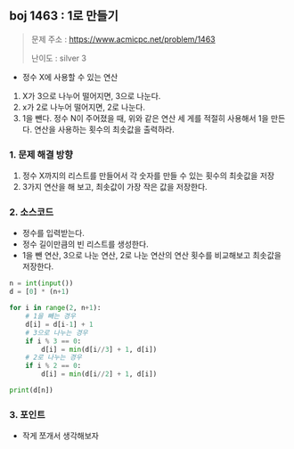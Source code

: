 ## boj 1463 : 1로 만들기
> 문제 주소 : https://www.acmicpc.net/problem/1463
>
> 난이도 : silver 3
- 정수 X에 사용할 수 있는 연산
1. X가 3으로 나누어 떨어지면, 3으로 나눈다.
2. x가 2로 나누어 떨어지면, 2로 나눈다.
3. 1을 뺀다.
정수 N이 주어졌을 때, 위와 같은 연산 세 게를 적절히 사용해서 1을 만든다. 연산을 사용하는 횟수의 최솟값을 출력하라.


### 1. 문제 해결 방향
1. 정수 X까지의 리스트를 만들어서 각 숫자를 만들 수 있는 횟수의 최솟값을 저장
2. 3가지 연산을 해 보고, 최솟값이 가장 작은 값을 저장한다.

### 2. 소스코드
- 정수를 입력받는다.
- 정수 길이만큼의 빈 리스트를 생성한다.
- 1을 뺀 연산, 3으로 나눈 연산, 2로 나눈 연산의 연산 횟수를 비교해보고 최솟값을 저장한다.
```python
n = int(input())
d = [0] * (n+1)

for i in range(2, n+1):
    # 1을 빼는 경우
    d[i] = d[i-1] + 1
    # 3으로 나누는 경우
    if i % 3 == 0:
        d[i] = min(d[i//3] + 1, d[i])
    # 2로 나누는 경우
    if i % 2 == 0:
        d[i] = min(d[i//2] + 1, d[i])

print(d[n])
```

### 3. 포인트
- 작게 쪼개서 생각해보자